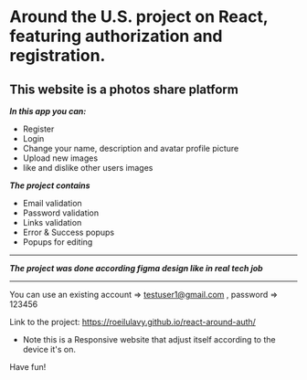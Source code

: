# Around the U.S. project on React, featuring authorization and registration.

## This website is a photos share platform

**_In this app you can:_**
- Register
- Login
- Change your name, description and avatar profile picture
- Upload new images
- like and dislike other users images

**_The project contains_**
- Email validation
- Password validation
- Links validation
- Error & Success popups
- Popups for editing

---

**_The project was done according figma design like in real tech job_**

---

You can use an existing account => testuser1@gmail.com , password => 123456

Link to the project: https://roeilulavy.github.io/react-around-auth/

* Note this is a Responsive website that adjust itself according to the device it's on.

Have fun!
